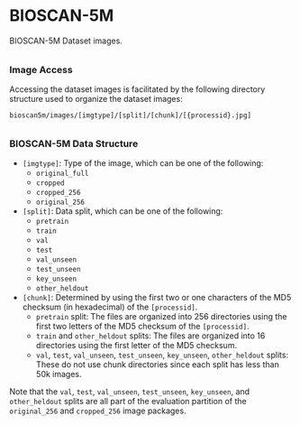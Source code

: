 # BIOSCAN-5M

BIOSCAN-5M Dataset images. 

###### <h3> Image Access

Accessing the dataset images is facilitated by the following directory structure used to organize the dataset images:

```plaintext
bioscan5m/images/[imgtype]/[split]/[chunk]/[{processid}.jpg]
```



###### <h3> BIOSCAN-5M Data Structure

- `[imgtype]`: Type of the image, which can be one of the following:
  - `original_full`
  - `cropped`
  - `cropped_256`
  - `original_256`
- `[split]`: Data split, which can be one of the following:
  - `pretrain`
  - `train`
  - `val`
  - `test`
  - `val_unseen`
  - `test_unseen`
  - `key_unseen`
  - `other_heldout`
- `[chunk]`: Determined by using the first two or one characters of the MD5 checksum (in hexadecimal) of the `[processid]`. 
  - `pretrain` split: The files are organized into 256 directories using the first two letters of the MD5 checksum of the `[processid]`.
  - `train` and `other_heldout` splits: The files are organized into 16 directories using the first letter of the MD5 checksum.
  - `val`, `test`, `val_unseen`, `test_unseen`, `key_unseen`, `other_heldout` splits: These do not use chunk directories since each split has less than 50k images.

Note that the `val`, `test`, `val_unseen`, `test_unseen`, `key_unseen`, and `other_heldout` splits are all part of the evaluation partition of the `original_256` and `cropped_256` image packages.
